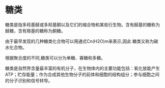 # 糖类

糖类是指多羟基醛或多羟基酮以及它们的缩合物和某些衍生物。含有醛基的糖称为醛糖，含有羰基的糖称为酮糖。

由于最早发现的几种糖类化合物可以用通式Cn(H2O)m来表示,因此 糖类又称为碳水化合物。

根据聚合度的不同,糖类可以分为单糖、寡糖和多糖。

 糖类是自然界含量最丰富的有机分子，在生物体内的主要功能包括：氧化放能产生ATP；贮存能量；作为合成其他生物分子的前体和细胞的结构组分；参与细胞之间的分子识别和信号转导。